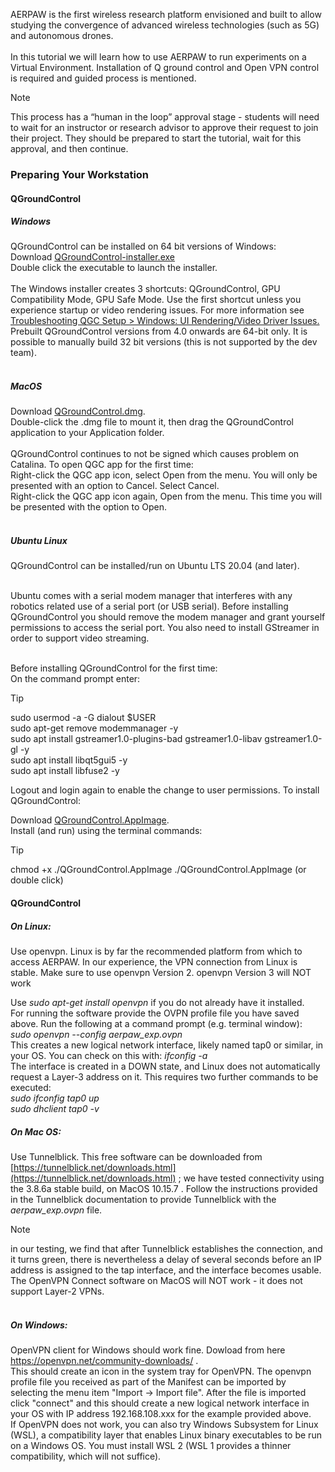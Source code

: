 AERPAW is the first wireless research platform envisioned and built to allow studying the convergence of advanced wireless technologies (such as 5G) and autonomous drones. <br><br>
In this tutorial we will learn how to use AERPAW to run experiments on a Virtual Environment. Installation of Q ground control and Open VPN control is required and guided process is mentioned. <br>
>[!NOTE] 
>This process has a “human in the loop” approval stage - students will need to wait for an instructor or research advisor to approve their request to join their project. They should be prepared to start the tutorial, wait for this approval, and then continue.
### Preparing Your Workstation <br>
#### QGroundControl <br>
##### Windows <br>
QGroundControl can be installed on 64 bit versions of Windows: <br>
Download [QGroundControl-installer.exe](https://d176tv9ibo4jno.cloudfront.net/latest/QGroundControl-installer.exe) <br>
Double click the executable to launch the installer. <br> <br>
The Windows installer creates 3 shortcuts: QGroundControl, GPU Compatibility Mode, GPU Safe Mode. Use the first shortcut unless you experience startup or video rendering issues. For more information see [Troubleshooting QGC Setup > Windows: UI Rendering/Video Driver Issues.](https://docs.qgroundcontrol.com/Stable_V4.3/en/qgc-user-guide/troubleshooting/qgc_setup.html#opengl_troubleshooting) <br>
Prebuilt QGroundControl versions from 4.0 onwards are 64-bit only. It is possible to manually build 32 bit versions (this is not supported by the dev team). <br> <br>
##### MacOS <br>
Download [QGroundControl.dmg](https://d176tv9ibo4jno.cloudfront.net/latest/QGroundControl.dmg). <br>
Double-click the .dmg file to mount it, then drag the QGroundControl application to your Application folder.<br> <br>
QGroundControl continues to not be signed which causes problem on Catalina. To open QGC app for the first time: <br>
Right-click the QGC app icon, select Open from the menu. You will only be presented with an option to Cancel. Select Cancel. <br>
Right-click the QGC app icon again, Open from the menu. This time you will be presented with the option to Open. <br> <br>

##### Ubuntu Linux <br>
QGroundControl can be installed/run on Ubuntu LTS 20.04 (and later). <br> <br>

Ubuntu comes with a serial modem manager that interferes with any robotics related use of a serial port (or USB serial). Before installing QGroundControl you should remove the modem manager and grant yourself permissions to access the serial port. You also need to install GStreamer in order to support video streaming. <br> <br>

Before installing QGroundControl for the first time: <br>
On the command prompt enter:
>[!TIP]
>sudo usermod -a -G dialout $USER <br>
sudo apt-get remove modemmanager -y <br>
sudo apt install gstreamer1.0-plugins-bad gstreamer1.0-libav gstreamer1.0-gl -y <br>
sudo apt install libqt5gui5 -y <br>
sudo apt install libfuse2 -y <br>

Logout and login again to enable the change to user permissions. 
  To install QGroundControl:

Download [QGroundControl.AppImage](https://d176tv9ibo4jno.cloudfront.net/latest/QGroundControl.AppImage). <br>
Install (and run) using the terminal commands: <br>
>[!TIP]
>chmod +x ./QGroundControl.AppImage
./QGroundControl.AppImage  (or double click)

#### QGroundControl <br>
##### On Linux: <br>
Use openvpn.  Linux is by far the recommended platform from which to access AERPAW. In our experience, the VPN connection from Linux is stable. Make sure to use openvpn Version 2. openvpn Version 3 will NOT work

Use _sudo apt-get install openvpn_ if you do not already have it installed.  <br> 
For running the software provide the OVPN profile file you have saved above. Run the following at a command prompt (e.g. terminal window): <br>
_sudo openvpn --config aerpaw_exp.ovpn_ <br>
This creates a new logical network interface, likely named tap0 or similar, in your OS.  You can check on this with:
_ifconfig -a_ <br>
The interface is created in a DOWN state, and Linux does not automatically request a Layer-3 address on it.  This requires two further commands to be executed: <br>
_sudo ifconfig tap0 up_ <br>
_sudo dhclient tap0 -v_ <br>

##### On Mac OS: <br>
Use Tunnelblick.  This free software can be downloaded from <br>[https://tunnelblick.net/downloads.html](https://tunnelblick.net/downloads.html) ; we have tested connectivity using the 3.8.6a stable build, on MacOS 10.15.7 .   Follow the instructions provided in the Tunnelblick documentation to provide Tunnelblick with the _aerpaw_exp.ovpn_ file.  
>[!Note]
> in our testing, we find that after Tunnelblick establishes the connection, and it turns green, there is nevertheless a delay of several seconds before an IP address is assigned to the tap interface, and the interface becomes usable.
>The OpenVPN Connect software on MacOS will NOT work - it does not support Layer-2 VPNs. <br> <br>
##### On Windows: <br>
OpenVPN client for Windows should work fine. Dowload from here  https://openvpn.net/community-downloads/ .<br>
This should create an icon in the system tray for OpenVPN.  The openvpn profile file you received as part of the Manifest can be imported by selecting the menu item "Import -> Import file".  After the file is imported click "connect" and this should create a new logical network interface in your OS with IP address 192.168.108.xxx for the example provided above.   <br>
If OpenVPN does not work, you can also try Windows Subsystem for Linux (WSL), a compatibility layer that enables Linux binary executables to be run on a Windows OS.  You must install WSL 2 (WSL 1 provides a thinner compatibility, which will not suffice). <br>

